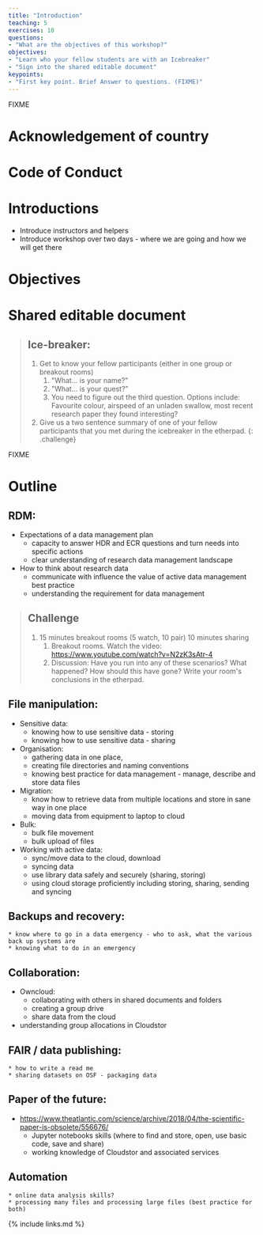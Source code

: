 ```yaml
---
title: "Introduction"
teaching: 5
exercises: 10
questions:
- "What are the objectives of this workshop?"
objectives:
- "Learn who your fellow students are with an Icebreaker"
- "Sign into the shared editable document"
keypoints:
- "First key point. Brief Answer to questions. (FIXME)"
---
```

FIXME



# Acknowledgement of country

# Code of Conduct

# Introductions

* Introduce instructors and helpers
* Introduce workshop over two days - where we are going and how we will get there

# Objectives

# Shared editable document

> ## Ice-breaker:
>
> 1. Get to know your fellow participants (either in one group or breakout rooms)
>    1. "What... is your name?"
>    1. "What... is your quest?"
>    1. You need to figure out the third question. Options include: Favourite colour, airspeed of an unladen swallow, most recent research paper they found interesting?
> 1. Give us a two sentence summary of one of your fellow participants that you met during the icebreaker in the etherpad.
{: .challenge}


FIXME

# Outline


## RDM:
 * Expectations of a data management plan
    * capacity to answer HDR and ECR questions and turn needs into specific actions
    * clear understanding of research data management landscape
 * How to think about research data
    * communicate with influence the value of active data management best practice
    * understanding the requirement for data management

> ## Challenge
> 1. 15 minutes breakout rooms (5 watch, 10 pair) 10 minutes sharing
>    1. Breakout rooms. Watch the video: https://www.youtube.com/watch?v=N2zK3sAtr-4
>    1.  Discussion: Have you run into any of these scenarios? What happened? How should this have gone? Write your room's conclusions in the etherpad.

## File manipulation:
* Sensitive data:
    * knowing how to use sensitive data - storing
    * knowing how to use sensitive data - sharing
* Organisation:
    * gathering data in one place,
    * creating file directories and naming conventions
    * knowing best practice for data management - manage, describe and store data files
* Migration:
    * know how to retrieve data from multiple locations and store in sane way in one place
    * moving data from equipment to laptop to cloud
* Bulk:
    * bulk file movement
    * bulk upload of files
* Working with active data:
    * sync/move data to the cloud, download
    * syncing data
    * use library data safely and securely (sharing, storing)
    * using cloud storage proficiently including storing, sharing, sending and syncing

## Backups and recovery:
    * know where to go in a data emergency - who to ask, what the various back up systems are
    * knowing what to do in an emergency


## Collaboration:
* Owncloud:
    * collaborating with others in shared documents and folders
    * creating a group drive
    * share data from the cloud
* understanding group allocations in Cloudstor


## FAIR / data publishing:
    * how to write a read me
    * sharing datasets on OSF - packaging data


## Paper of the future:
* https://www.theatlantic.com/science/archive/2018/04/the-scientific-paper-is-obsolete/556676/
    * Jupyter notebooks skills (where to find and store, open, use basic code, save and share)
    * working knowledge of Cloudstor and associated services

## Automation  
    * online data analysis skills?
    * processing many files and processing large files (best practice for both)




{% include links.md %}
